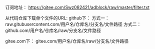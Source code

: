 订阅地址：
https://gitee.com/Swz082421/adblock/raw/master/filter.txt

从代码仓库下载单个文件的URL:
github下：
方式一：
raw.gitubusercontent.com/用户名/仓库名/分支名/文件路径
方式二：
github.com/用户名/仓库名/raw/分支名/文件路径

gitee.com下：
gitee.com/用户名/仓库名/raw/分支名/文件路径